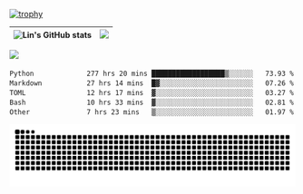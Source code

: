 [![trophy](https://github-profile-trophy.vercel.app/?username=ocss884&column=7)](https://github.com/ocss884)

| ![Lin's GitHub stats](https://github-readme-stats.vercel.app/api?username=ocss884&show_icons=true&hide_border=True&count_private=true) | ![](https://github-readme-streak-stats.herokuapp.com?user=ocss884&hide_border=true&date_format=M%20j%5B%2C%20Y%5D&ring=7EDDCF&fire=7EDDCF") |
| ------------------------------------------------------------ | ------------------------------------------------------------ |

![](https://komarev.com/ghpvc/?username=ocss884&color=brightgreen)

<!--START_SECTION:waka-->

```txt
Python             277 hrs 20 mins ██████████████████▒░░░░░░   73.93 %
Markdown           27 hrs 14 mins  █▓░░░░░░░░░░░░░░░░░░░░░░░   07.26 %
TOML               12 hrs 17 mins  ▓░░░░░░░░░░░░░░░░░░░░░░░░   03.27 %
Bash               10 hrs 33 mins  ▓░░░░░░░░░░░░░░░░░░░░░░░░   02.81 %
Other              7 hrs 23 mins   ▒░░░░░░░░░░░░░░░░░░░░░░░░   01.97 %
```

<!--END_SECTION:waka-->

<p align="center">
   <img src="https://github.com/ocss884/ocss884/blob/output/github-snake.svg" alt="snake">
</p>
